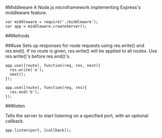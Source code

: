 #Middleware
A Node.js microframework implementing Express's middleware feature.

```
var middleware = require('./middleware');
var app = middleware.createServer();
```

##Methods

###use
Sets up responses for route requests using res.write() and res.end(). If no route is given, res.write() will be applied to all routes. Use res.write()'s before res.end()'s.

```
app.use([route], function(req, res, next){
  res.write('a');
  next();
});

app.use([route], function(req, res){
  res.end('b');
});
```

###listen

Tells the server to start listening on a specified port, with an optional callback.
```
app.listen(port, [callback]);
```